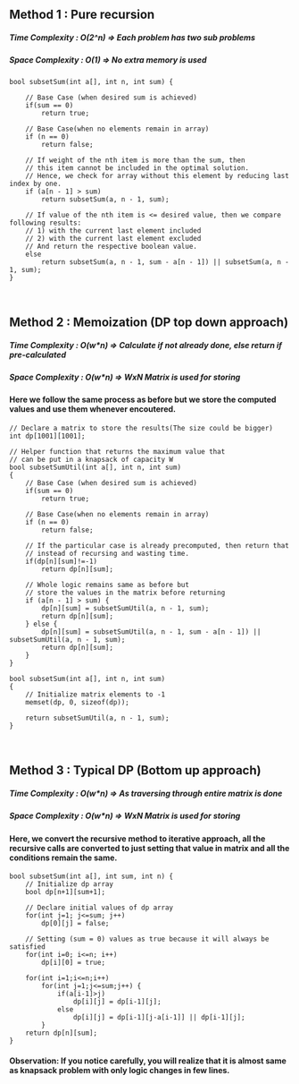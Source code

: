## Method 1         :  Pure recursion
##### Time Complexity  :  O(2^n)  => Each problem has two sub problems
##### Space Complexity :  O(1)    => No extra memory is used



```
bool subsetSum(int a[], int n, int sum) { 
  
    // Base Case (when desired sum is achieved)
    if(sum == 0)
        return true;

    // Base Case(when no elements remain in array)              
    if (n == 0) 
        return false;
    
    // If weight of the nth item is more than the sum, then 
    // this item cannot be included in the optimal solution.
    // Hence, we check for array without this element by reducing last index by one.
    if (a[n - 1] > sum) 
        return subsetSum(a, n - 1, sum); 
  
    // If value of the nth item is <= desired value, then we compare following results:
    // 1) with the current last element included
    // 2) with the current last element excluded
    // And return the respective boolean value.
    else
        return subsetSum(a, n - 1, sum - a[n - 1]) || subsetSum(a, n - 1, sum);
} 
```



<br>

## Method 2         :  Memoization (DP top down approach)
##### Time Complexity  :  O(w*n)  => Calculate if not already done, else return if pre-calculated
##### Space Complexity :  O(w*n)  => WxN Matrix is used for storing

#### Here we follow the same process as before but we store the computed values and use them whenever encoutered.

```
// Declare a matrix to store the results(The size could be bigger)
int dp[1001][1001];

// Helper function that returns the maximum value that  
// can be put in a knapsack of capacity W 
bool subsetSumUtil(int a[], int n, int sum) 
{
    // Base Case (when desired sum is achieved)
    if(sum == 0)
        return true;

    // Base Case(when no elements remain in array)              
    if (n == 0) 
        return false;

    // If the particular case is already precomputed, then return that
    // instead of recursing and wasting time.
    if(dp[n][sum]!=-1)
        return dp[n][sum];
        
    // Whole logic remains same as before but
    // store the values in the matrix before returning
    if (a[n - 1] > sum) {
        dp[n][sum] = subsetSumUtil(a, n - 1, sum); 
        return dp[n][sum];
    } else {
        dp[n][sum] = subsetSumUtil(a, n - 1, sum - a[n - 1]) || subsetSumUtil(a, n - 1, sum);
        return dp[n][sum];
    }
}

bool subsetSum(int a[], int n, int sum) 
{
    // Initialize matrix elements to -1
    memset(dp, 0, sizeof(dp));

    return subsetSumUtil(a, n - 1, sum); 
}
```



<br>

## Method 3         :  Typical DP (Bottom up approach)
##### Time Complexity  :  O(w*n)  => As traversing through entire matrix is done
##### Space Complexity :  O(w*n)  => WxN Matrix is used for storing

####    Here, we convert the recursive method to iterative approach, all the recursive calls are converted to just setting that value in matrix and all the conditions remain the same.

```
bool subsetSum(int a[], int sum, int n) {
    // Initialize dp array
    bool dp[n+1][sum+1];

    // Declare initial values of dp array
    for(int j=1; j<=sum; j++)
        dp[0][j] = false;

    // Setting (sum = 0) values as true because it will always be satisfied 
    for(int i=0; i<=n; i++)
        dp[i][0] = true;        
    
    for(int i=1;i<=n;i++)
        for(int j=1;j<=sum;j++) {
            if(a[i-1]>j)
                dp[i][j] = dp[i-1][j];
            else
                dp[i][j] = dp[i-1][j-a[i-1]] || dp[i-1][j];
        }
    return dp[n][sum];
}
```

#### Observation: If you notice carefully, you will realize that it is almost same as knapsack problem with only logic changes in few lines.

